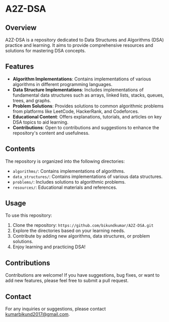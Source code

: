 # A2Z-DSA

## Overview
A2Z-DSA is a repository dedicated to Data Structures and Algorithms (DSA) practice and learning. It aims to provide comprehensive resources and solutions for mastering DSA concepts.

## Features
- **Algorithm Implementations**: Contains implementations of various algorithms in different programming languages.
- **Data Structure Implementations**: Includes implementations of fundamental data structures such as arrays, linked lists, stacks, queues, trees, and graphs.
- **Problem Solutions**: Provides solutions to common algorithmic problems from platforms like LeetCode, HackerRank, and Codeforces.
- **Educational Content**: Offers explanations, tutorials, and articles on key DSA topics to aid learning.
- **Contributions**: Open to contributions and suggestions to enhance the repository's content and usefulness.

## Contents
The repository is organized into the following directories:
- `algorithms/`: Contains implementations of algorithms.
- `data_structures/`: Contains implementations of various data structures.
- `problems/`: Includes solutions to algorithmic problems.
- `resources/`: Educational materials and references.

## Usage
To use this repository:
1. Clone the repository: `https://github.com/bikundkumar/A2Z-DSA.git`
2. Explore the directories based on your learning needs.
3. Contribute by adding new algorithms, data structures, or problem solutions.
4. Enjoy learning and practicing DSA!

## Contributions
Contributions are welcome! If you have suggestions, bug fixes, or want to add new features, please feel free to submit a pull request.

## Contact
For any inquiries or suggestions, please contact kumarbikund2017@gmail.com.
